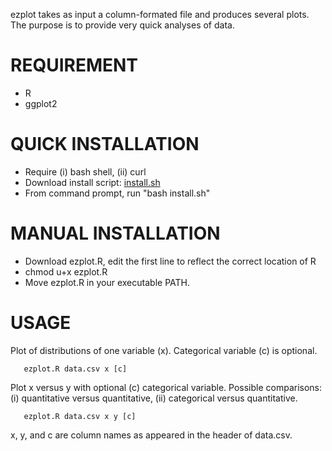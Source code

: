 ezplot takes as input a column-formated file and produces several plots. The purpose is to provide very quick analyses of data.

REQUIREMENT
===========

- R
- ggplot2

QUICK INSTALLATION
==================

- Require (i) bash shell, (ii) curl
- Download install script: [install.sh](install.sh)
- From command prompt, run "bash install.sh"

MANUAL INSTALLATION
===================

- Download ezplot.R, edit the first line to reflect the correct location of R
- chmod u+x ezplot.R
- Move ezplot.R in your executable PATH.

USAGE
=====

Plot of distributions of one variable (x).   Categorical variable (c) is optional.
```
   ezplot.R data.csv x [c]
```

Plot x versus y with optional (c) categorical variable.   Possible comparisons: (i) quantitative versus quantitative, (ii) categorical versus quantitative.

```
   ezplot.R data.csv x y [c]
```

x, y, and c are column names as appeared in the header of data.csv.

